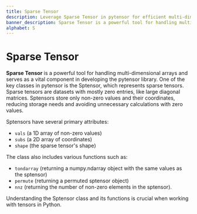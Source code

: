 ```yaml
---
title: Sparse Tensor
description: Leverage Sparse Tensor in pytensor for efficient multi-dimensional array handling. Explore Sptensor, a vital class representing sparse tensors.
banner_description: Sparse Tensor is a powerful tool for handling multi-dimensional arrays and serves as a vital component in developing the pytensor library. One of the key classes in pytensor is the Sptensor, which represents sparse tensors.
alphabet: S
---
```


# Sparse Tensor

**Sparse Tensor** is a powerful tool for handling multi-dimensional arrays and serves as a vital component in developing the pytensor library. One of the key classes in pytensor is the Sptensor, which represents sparse tensors. Sparse tensors are datasets with mostly zero entries, like large diagonal matrices. Sptensors store only non-zero values and their coordinates, reducing storage needs and avoiding unnecessary calculations with zero values.

Sptensors have several primary attributes:

- `vals` (a 1D array of non-zero values)
- `subs` (a 2D array of coordinates)
- `shape` (the sparse tensor's shape)

The class also includes various functions such as:

- `tondarray` (returning a numpy.ndarray object with the same values as the sptensor)
- `permute` (returning a permuted sptensor object)
- `nnz` (returning the number of non-zero elements in the sptensor).

Understanding the Sptensor class and its functions is crucial when working with tensors in Python.
